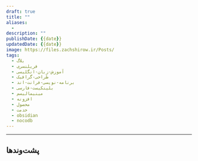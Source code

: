 ```yaml
---
draft: true
title: ""
aliases: 
  - 
description: ""
publishDate: {{date}}
updatedDate: {{date}}
image: https://files.zachshirow.ir/Posts/
tags:
  - بلاگ
  - فریلنسری
  - آموزش-زبان-انگلیسی
  - طراحی-گرافیک
  - برنامه-نویسی-فرانت-اند
  - بلینکیست-فارسی
  - مینیمالیسم
  - افزونه
  - محصول
  - خدمت
  - obsidian
  - nocodb
---
```





---

پشت‌وند‌ها
- 
